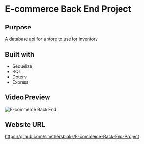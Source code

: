 # E-commerce Back End Project

## Purpose

A database api for a store to use for inventory

## Built with

- Sequelize
- SQL
- Dotenv
- Express

## Video Preview

![E-commerce Back End](./Develop/img/E-commerce-Back-End-video.gif)

## Website URL

https://github.com/smethersblake/E-commerce-Back-End-Project
